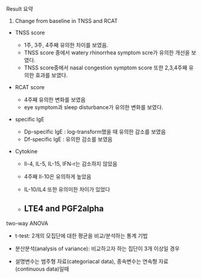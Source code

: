 Result 요약

1) Change from baseline in TNSS and RCAT 

- TNSS score
  - 1주, 3주, 4주째 유의한 차이를 보였음. 
  - TNSS score 중에서 watery rhinorrhea symptom scre가 유의한 개선을 보였다. 
  - TNSS score중에서 nasal congestion symptom score 또한 2,3,4주째 유의한 효과를 보였다. 

- RCAT score
  - 4주째 유의한 변화를 보였음
  - eye symptom과 sleep disturbance가 유의한 변화를 보였다.
 
- specific IgE
  - Dp-specific IgE : log-transform했을 때 유의한 감소를 보였음
  - Df-specific IgE : 유의한 감소를 보였음

- Cytokine
  - Il-4, IL-5, IL-15, IFN-r는 감소하지 않았음
  - 4주째 Il-10은 유의하게 높았음
  - IL-10/IL4 또한 유의미한 차이가 있었다
  
  - LTE4 and PGF2alpha
    - 
two-way ANOVA

- t-test: 2개의 모집단에 대한 평균을 비교/분석하는 통계 기법
- 분산분석(analysis of variance): 비교하고자 하는 집단이 3개 이상일 경우 

- 설명변수는 범주형 자료(categoriacal data), 종속변수는 연속형 자료(continuous data)일때

